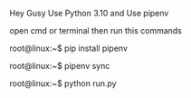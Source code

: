 Hey Gusy Use Python 3.10 and Use pipenv

open cmd or terminal then run this commands

root@linux:~$ pip install pipenv

root@linux:~$ pipenv sync

root@linux:~$ python run.py
